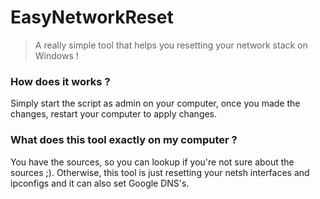 # EasyNetworkReset

> A really simple tool that helps you resetting your network stack on Windows !

### How does it works ? 

Simply start the script as admin on your computer, once you made the changes, restart your computer to apply changes.

### What does this tool exactly on my computer ? 

You have the sources, so you can lookup if you're not sure about the sources ;). Otherwise, this tool is just resetting your netsh interfaces and ipconfigs and it can also set Google DNS's.
